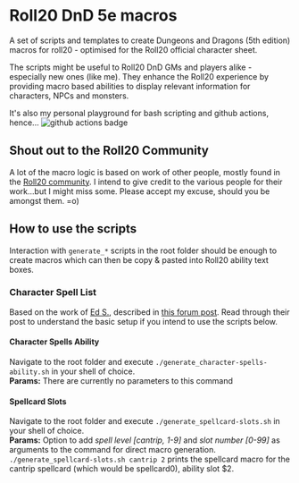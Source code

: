 # Roll20 DnD 5e macros
A set of scripts and templates to create Dungeons and Dragons (5th edition) macros for roll20 - optimised for the Roll20 official character sheet.  

The scripts might be useful to Roll20 DnD GMs and players alike - especially new ones (like me). They enhance the Roll20 experience by providing macro based abilities to display relevant information for characters, NPCs and monsters.

It's also my personal playground for bash scripting and github actions, hence...
![github actions badge](https://github.com/wisogetnid/roll20-dnd-5e-macros/workflows/doc-generation/badge.svg)

## Shout out to the Roll20 Community
A lot of the macro logic is based on work of other people, mostly found in the [Roll20 community](https://app.roll20.net/forum/). I intend to give credit to the various people for their work...but I might miss some. Please accept my excuse, should you be amongst them. =o)

## How to use the scripts
Interaction with `generate_*` scripts in the root folder should be enough to create macros which can then be copy & pasted into Roll20 ability text boxes.

### Character Spell List
Based on the work of [Ed S.](https://app.roll20.net/users/772714), described in [this forum post](https://app.roll20.net/forum/permalink/5629364/). Read through their post to understand the basic setup if you intend to use the scripts below.

#### Character Spells Ability
Navigate to the root folder and execute `./generate_character-spells-ability.sh` in your shell of choice.  
**Params:** There are currently no parameters to this command

#### Spellcard Slots
Navigate to the root folder and execute `./generate_spellcard-slots.sh` in your shell of choice.  
**Params:** Option to add _spell level [cantrip, 1-9]_ and _slot number [0-99]_ as arguments to the command for direct macro generation. `./generate_spellcard-slots.sh cantrip 2` prints the spellcard macro for the cantrip spellcard (which would be spellcard0), ability slot $2.